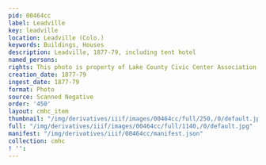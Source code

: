 ```yaml
---
pid: 00464cc
label: Leadville
key: leadville
location: Leadville (Colo.)
keywords: Buildings, Houses
description: Leadville, 1877-79, including tent hotel
named_persons: 
rights: This photo is property of Lake County Civic Center Association.
creation_date: 1877-79
ingest_date: 1877-79
format: Photo
source: Scanned Negative
order: '450'
layout: cmhc_item
thumbnail: "/img/derivatives/iiif/images/00464cc/full/250,/0/default.jpg"
full: "/img/derivatives/iiif/images/00464cc/full/1140,/0/default.jpg"
manifest: "/img/derivatives/iiif/00464cc/manifest.json"
collection: cmhc
! '': 
---
```

